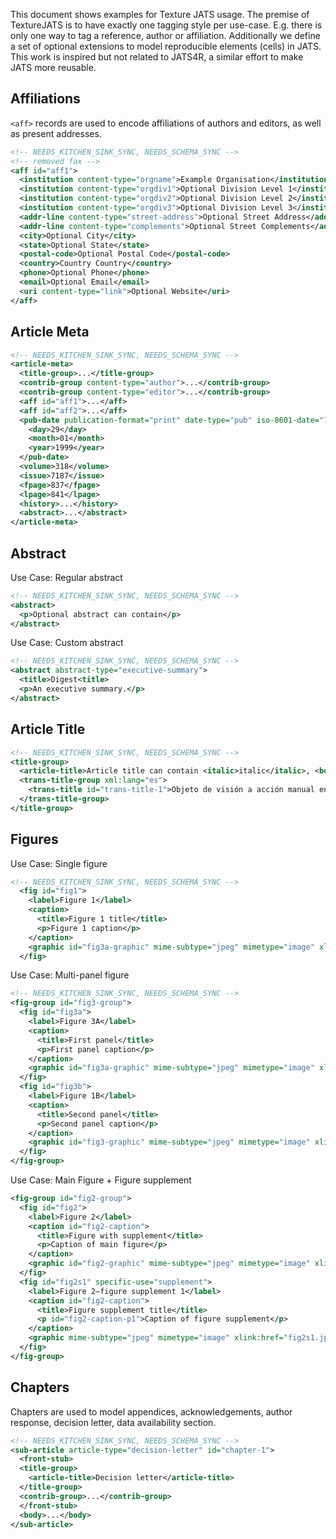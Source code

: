 This document shows examples for Texture JATS usage. The premise of TextureJATS is to have exactly one tagging style per use-case. E.g. there is only one way to tag a reference, author or affiliation. Additionally we define a set of optional extensions to model reproducible elements (cells) in JATS. This work is inspired but not related to JATS4R, a similar effort to make JATS more reusable.

## Affiliations

`<aff>` records are used to encode affiliations of authors and editors, as well as present addresses.

```xml
<!-- NEEDS_KITCHEN_SINK_SYNC, NEEDS_SCHEMA_SYNC -->
<!-- removed fax -->
<aff id="aff1">
  <institution content-type="orgname">Example Organisation</institution>
  <institution content-type="orgdiv1">Optional Division Level 1</institution>
  <institution content-type="orgdiv2">Optional Division Level 2</institution>
  <institution content-type="orgdiv3">Optional Division Level 3</institution>
  <addr-line content-type="street-address">Optional Street Address</addr-line>
  <addr-line content-type="complements">Optional Street Complements</addr-line>
  <city>Optional City</city>
  <state>Optional State</state>
  <postal-code>Optional Postal Code</postal-code>
  <country>Country Country</country>
  <phone>Optional Phone</phone>
  <email>Optional Email</email>
  <uri content-type="link">Optional Website</uri>
</aff>
```

## Article Meta

```xml
<!-- NEEDS_KITCHEN_SINK_SYNC, NEEDS_SCHEMA_SYNC -->
<article-meta>
  <title-group>...</title-group>
  <contrib-group content-type="author">...</contrib-group>
  <contrib-group content-type="editor">...</contrib-group>
  <aff id="aff1">...</aff>
  <aff id="aff2">...</aff>
  <pub-date publication-format="print" date-type="pub" iso-8601-date="1999-01-29">
    <day>29</day>
    <month>01</month>
    <year>1999</year>
  </pub-date>
  <volume>318</volume>
  <issue>7187</issue>
  <fpage>837</fpage>
  <lpage>841</lpage>
  <history>...</history>
  <abstract>...</abstract>
</article-meta>
```

## Abstract

Use Case: Regular abstract

```xml
<!-- NEEDS_KITCHEN_SINK_SYNC, NEEDS_SCHEMA_SYNC -->
<abstract>
  <p>Optional abstract can contain</p>
</abstract>
```

Use Case: Custom abstract

```xml
<!-- NEEDS_KITCHEN_SINK_SYNC, NEEDS_SCHEMA_SYNC -->
<abstract abstract-type="executive-summary">
  <title>Digest<title>
  <p>An executive summary.</p>
</abstract>
```

## Article Title

```xml
<!-- NEEDS_KITCHEN_SINK_SYNC, NEEDS_SCHEMA_SYNC -->
<title-group>
  <article-title>Article title can contain <italic>italic</italic>, <bold>bold</bold>, <sup>superscript</sup> and <sub>subscript</sub></article-title>
  <trans-title-group xml:lang="es">
    <trans-title id="trans-title-1">Objeto de visión a acción manual en <italic id="italic-1">cortezas parietales</italic>, premotoras y motoras de macaco</trans-title>
  </trans-title-group>
</title-group>
```

## Figures

Use Case: Single figure

```xml
<!-- NEEDS_KITCHEN_SINK_SYNC, NEEDS_SCHEMA_SYNC -->
  <fig id="fig1">
    <label>Figure 1</label>
    <caption>
      <title>Figure 1 title</title>
      <p>Figure 1 caption</p>
    </caption>
    <graphic id="fig3a-graphic" mime-subtype="jpeg" mimetype="image" xlink:href="fig1.jpg" />
  </fig>
```

Use Case: Multi-panel figure

```xml
<!-- NEEDS_KITCHEN_SINK_SYNC, NEEDS_SCHEMA_SYNC -->
<fig-group id="fig3-group">
  <fig id="fig3a">
    <label>Figure 3A</label>
    <caption>
      <title>First panel</title>
      <p>First panel caption</p>
    </caption>
    <graphic id="fig3a-graphic" mime-subtype="jpeg" mimetype="image" xlink:href="fig3a.jpg" />
  </fig>
  <fig id="fig3b">
    <label>Figure 1B</label>
    <caption>
      <title>Second panel</title>
      <p>Second panel caption</p>
    </caption>
    <graphic id="fig3-graphic" mime-subtype="jpeg" mimetype="image" xlink:href="fig3b.jpg" />
  </fig>
</fig-group>
```

Use Case: Main Figure + Figure supplement

```xml
<fig-group id="fig2-group">
  <fig id="fig2">
    <label>Figure 2</label>
    <caption id="fig2-caption">
      <title>Figure with supplement</title>
      <p>Caption of main figure</p>
    </caption>
    <graphic id="fig2-graphic" mime-subtype="jpeg" mimetype="image" xlink:href="fig2.jpg" />
  </fig>
  <fig id="fig2s1" specific-use="supplement">
    <label>Figure 2–figure supplement 1</label>
    <caption id="fig2-caption">
      <title>Figure supplement title</title>
      <p id="fig2-caption-p1">Caption of figure supplement</p>
    </caption>
    <graphic mime-subtype="jpeg" mimetype="image" xlink:href="fig2s1.jpg" />
  </fig>
</fig-group>
```

## Chapters

Chapters are used to model appendices, acknowledgements, author response, decision letter, data availability section.

```xml
<!-- NEEDS_KITCHEN_SINK_SYNC, NEEDS_SCHEMA_SYNC -->
<sub-article article-type="decision-letter" id="chapter-1">
  <front-stub>
  <title-group>
    <article-title>Decision letter</article-title>
  </title-group>
  <contrib-group>...</contrib-group>
  </front-stub>
  <body>...</body>
</sub-article>
```